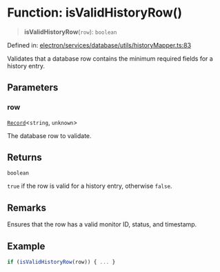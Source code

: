 # Function: isValidHistoryRow()

> **isValidHistoryRow**(`row`): `boolean`

Defined in: [electron/services/database/utils/historyMapper.ts:83](https://github.com/Nick2bad4u/Uptime-Watcher/blob/8a1973382d5fe14c52996ecda381894eb7ecd4a6/electron/services/database/utils/historyMapper.ts#L83)

Validates that a database row contains the minimum required fields for a history entry.

## Parameters

### row

[`Record`](https://www.typescriptlang.org/docs/handbook/utility-types.html#recordkeys-type)\<`string`, `unknown`\>

The database row to validate.

## Returns

`boolean`

`true` if the row is valid for a history entry, otherwise `false`.

## Remarks

Ensures that the row has a valid monitor ID, status, and timestamp.

## Example

```typescript
if (isValidHistoryRow(row)) { ... }
```
